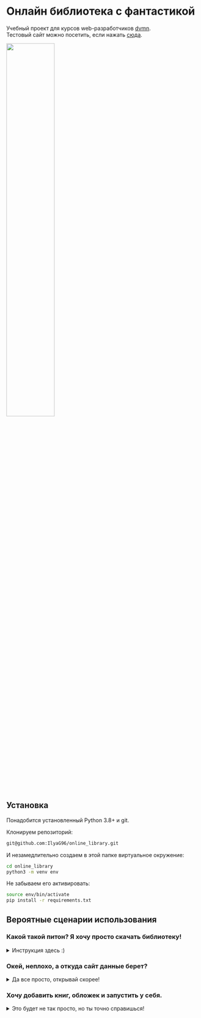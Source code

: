 # Онлайн библиотека с фантастикой

Учебный проект для курсов web-разработчиков [dvmn](https://dvmn.org).  
Тестовый сайт можно посетить, если нажать [сюда](https://ilyag96.github.io/online_library/online_library_example/pages/index1.html).

<img src="https://dvmn.org/media/lessons/qz65h.png"  width=50% height=50%>

## Установка
Понадобится установленный Python 3.8+ и git.

Клонируем репозиторий:
```bash
git@github.com:IlyaG96/online_library.git
```
И незамедлительно создаем в этой папке виртуальное окружение:
```bash
cd online_library
python3 -m venv env
```

Не забываем его активировать:
```bash
source env/bin/activate
pip install -r requirements.txt
```
## Вероятные сценарии использования

### Какой такой питон? Я хочу просто скачать библиотеку!
<details>
<summary>Инструкция здесь :) </summary>

- Скачай весь код (иначе не выйдет) [по этой ссылке](https://github.com/IlyaG96/online_library/archive/refs/heads/main.zip)
- Разархивируй скачанный архив
- Перейди в папку pages (online_library_example/pages)
- Открой файл index1.html
- Если что-то идет не так, попробуй открыть страничку, используя веб-браузер Chrome
</details>

### Окей, неплохо, а откуда сайт данные берет?
<details>
<summary>Да все просто, открывай скорее!</summary>

- Сайт берет данные из онлайн-библиотеки [tululu.org](http://tululu.org/b9/)
- Сами же обложки, тексты книг и json достает специальный скрипт, репозиторий с ним откроется в текущем окне, если нажать <a href="https://github.com/IlyaG96/parser_online_library">сюда</a>
</details>

### Хочу добавить книг, обложек и запустить у себя.
<details>
<summary>Это будет не так просто, но ты точно справишься!</summary>

- Перейди в docs/database и обрати внимание на папки books и covers. В них будут помещены обложки книг и их тексты, но, прежде чем что-то туда закидывать, давай разберемся с файлом books.json.

```json
[
  {
    "title": "Алиби",
    "author": "ИВАНОВ Сергей",
    "cover_link": "http://tululu.org/shots/239.jpg",
    "comments": [
      "Детский вариант анекдотов про Шерлока Холмса)",
      "Загадки я люблю.)))",
      "А мне понравилось, люблю, знаете ли, всякие загадочки, головоломочки, кроссвордики, Гимнастика ума, одним словом... \nВо всём можно найти положительные моменты, не разгадал загадку, так хоть гренки научился готовить отменные... :-)",
      "Очень поучительное для ребенка 10 лет."
    ],
    "genres": [
      "Научная фантастика",
      "Прочие Детективы"
    ],
    "cover_name": "239.jpg"
  }
]
```
Он представляет из себя список словарей, в котором перечислены:
- Название книги (обязательно)
- Автор книги (обязательно)
- Ссылка на обложку книги 
- Комментарии
- Жанры книги (обязательно)
- Имя обложки, которое используется при рендеринге страниц (обязательно)

Чтобы добавить свою книгу, сначала нужно добавить запись в books.json, содержащую информацию о книге.
После - добавить текст книги в формате .txt в books и обложку в covers.   
Если обложки нет, то 
`cover_name` может быть `nopic.gif`

Сервер запускается командой
```shell
python server.py
```
Если видишь в терминале нечто подобное:
```shell
site reloaded
[I 220130 23:34:43 server:335] Serving on http://127.0.0.1:5500
[I 220130 23:34:43 handlers:62] Start watching changes
[I 220130 23:34:43 handlers:64] Start detecting changes
```
То сайт работает [по этому адресу]( http://127.0.0.1:5500/online_library_example/pages/index1.html)
</details>
